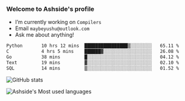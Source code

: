### Welcome to Ashside's profile

- I’m currently working on `Compilers`
- Email `maybeyushu@outlook.com`
- Ask me about anything!

<!--START_SECTION:waka-->

```txt
Python       10 hrs 12 mins  ████████████████▒░░░░░░░░   65.11 %
C            4 hrs 5 mins    ██████▓░░░░░░░░░░░░░░░░░░   26.08 %
Go           38 mins         █░░░░░░░░░░░░░░░░░░░░░░░░   04.12 %
Text         19 mins         ▓░░░░░░░░░░░░░░░░░░░░░░░░   02.10 %
SQL          14 mins         ▒░░░░░░░░░░░░░░░░░░░░░░░░   01.52 %
```

<!--END_SECTION:waka-->

![GitHub stats](https://github-readme-stats.vercel.app/api?username=Ashside)

![Ashside's Most used languages](https://github-readme-stats.vercel.app/api/top-langs/?username=Ashside&layout=compact&hide_border=true&langs_count=10)


